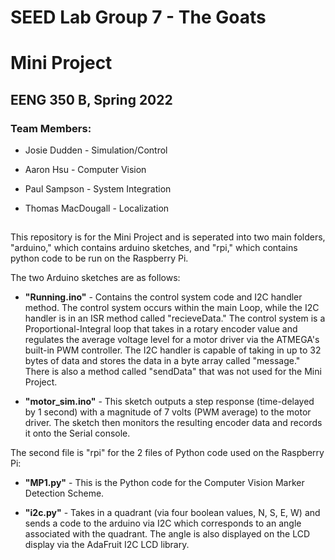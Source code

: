 # SEED Lab Group 7 - The Goats

# Mini Project

## EENG 350 B, Spring 2022

### Team Members:

- Josie Dudden - Simulation/Control

- Aaron Hsu - Computer Vision

- Paul Sampson - System Integration

- Thomas MacDougall - Localization

## 

This repository is for the Mini Project and is seperated into two main folders, "arduino," which contains arduino sketches, and "rpi," which contains python code to be run on the Raspberry Pi.

The two Arduino sketches are as follows:

- **"Running.ino"** - Contains the control system code and I2C handler method.  The control system occurs within the main Loop, while the I2C handler is in an ISR method called "recieveData."  The control system is a Proportional-Integral loop that takes in a rotary encoder value and regulates the average voltage level for a motor driver via the ATMEGA's built-in PWM controller.  The I2C handler is capable of taking in up to 32 bytes of data and stores the data in a byte array called "message."  There is also a method called "sendData" that was not used for the Mini Project.

- **"motor_sim.ino"** -  This sketch outputs a step response (time-delayed by 1 second) with a magnitude of 7 volts (PWM average) to the motor driver.  The sketch then monitors the resulting encoder data and records it onto the Serial console.

The second file is "rpi" for the 2 files of Python code used on the Raspberry Pi:

- **"MP1.py"** - This is the Python code for the Computer Vision Marker Detection Scheme.

- **"i2c.py"** - Takes in a quadrant (via four boolean values, N, S, E, W) and sends a code to the arduino via I2C which corresponds to an angle associated with the quadrant.  The angle is also displayed on the LCD display via the AdaFruit I2C LCD library.


